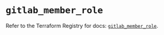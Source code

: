 # `gitlab_member_role`

Refer to the Terraform Registry for docs: [`gitlab_member_role`](https://registry.terraform.io/providers/gitlabhq/gitlab/18.4.0/docs/resources/member_role).
